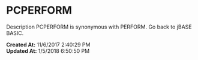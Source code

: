 # PCPERFORM

Description PCPERFORM is synonymous with PERFORM. Go back to jBASE BASIC.  

**Created At:** 11/6/2017 2:40:29 PM  
**Updated At:** 1/5/2018 6:50:50 PM  

